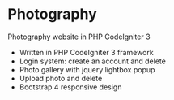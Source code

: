 # Photography
Photography website in PHP CodeIgniter 3

- Written in PHP CodeIgniter 3 framework 
- Login system: create an account and delete
- Photo gallery with jquery lightbox popup
- Upload photo and delete
- Bootstrap 4 responsive design
